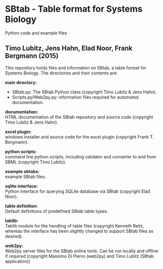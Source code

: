 SBtab - Table format for Systems Biology
========================================
Python code and example files

Timo Lubitz, Jens Hahn, Elad Noor, Frank Bergmann (2015)
-----------------------------------------

This repository holds files and information on SBtab, a table format for
Systems Biology. The directories and their contents are:

<b>main directory:</b>
- SBtab.py: The SBtab Python class (copyright Timo Lubitz & Jens Hahn).
- Scripts.py/Web2py.py: information files required for automated documentation.

<b>documentation:</b><br>
HTML documentation of the SBtab repository and source code (copyright Timo Lubitz & Jens Hahn).

<b>excel plugin:</b><br>
windows installer and source code for the excel plugin (copyright Frank T. Bergmann).

<b>python scripts:</b><br>
command line python scripts, including validator and converter to and from SBML (copyright Timo Lubitz).

<b>example sbtabs:</b><br>
example SBtab files.

<b>sqlite interface:</b><br>
Python interface for querying SQLite database via SBtab (copyright Elad Noor).

<b>table definition:</b><br>
Default definitions of predefined SBtab table types.

<b>tablib:</b><br>
Tablib module for the handling of table files (copyright Kenneth Reitz, whereas the interface has been slightly changed to support SBtab files as desired).

<b>web2py:</b><br>
Web2py server files for the SBtab online tools. Can be run locally and offline if required (copyright Massimo Di Pierro (web2py) and Timo Lubitz (SBtab application))
